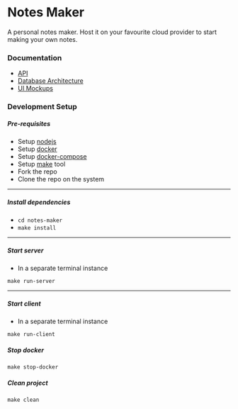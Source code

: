 # Notes Maker

A personal notes maker. Host it on your favourite 
cloud provider to start making your own notes.

### Documentation
* [API](https://github.com/vighnesh153/notes-maker/blob/master/docs/API.md)
* [Database Architecture](https://github.com/vighnesh153/notes-maker/blob/master/docs/DB_Design.md)
* [UI Mockups](https://github.com/vighnesh153/notes-maker/blob/master/docs/UI_mock_ups.md)

### Development Setup
##### Pre-requisites
* Setup [nodejs](https://nodejs.org/en/)
* Setup [docker](https://docs.docker.com/engine/install/)
* Setup [docker-compose](https://docs.docker.com/compose/install/)
* Setup [make](https://www.google.com/search?q=install+make) tool
* Fork the repo
* Clone the repo on the system
---
##### Install dependencies
* `cd notes-maker`
* `make install`
---
##### Start server
* In a separate terminal instance
```
make run-server
```
---
##### Start client
* In a separate terminal instance
```
make run-client
```

##### Stop docker
```
make stop-docker
```

##### Clean project
```
make clean
```

